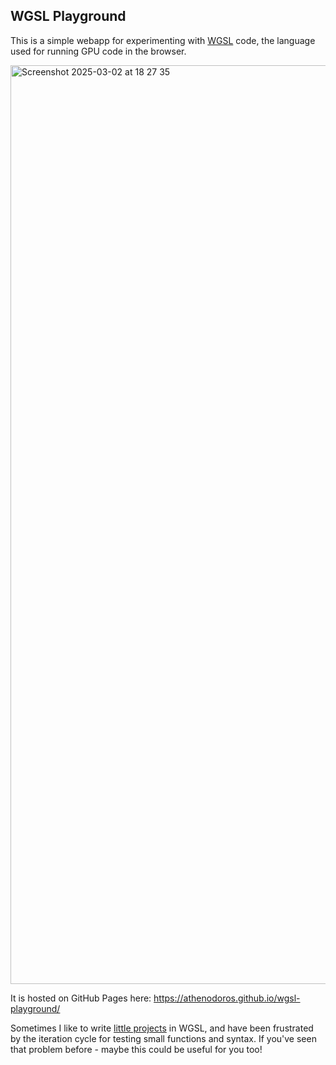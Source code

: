 ## WGSL Playground

This is a simple webapp for experimenting with [WGSL](https://www.w3.org/TR/WGSL/) code, the language used for running GPU code in the browser.

<img width="1470" alt="Screenshot 2025-03-02 at 18 27 35" src="https://github.com/user-attachments/assets/9547afbe-f963-44a8-9cc8-11a1b9709d28" />

It is hosted on GitHub Pages here: https://athenodoros.github.io/wgsl-playground/

Sometimes I like to write [little projects](https://github.com/Athenodoros/Chasers) in WGSL, and have been frustrated by the iteration cycle for testing small functions and syntax. If you've seen that problem before - maybe this could be useful for you too!
